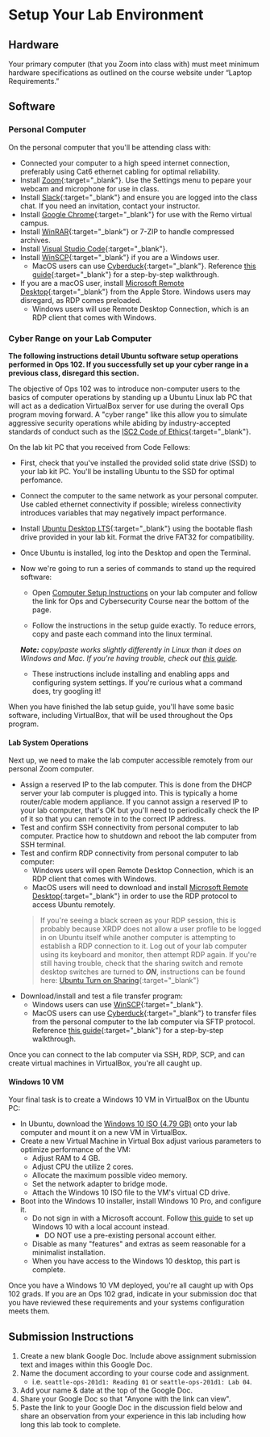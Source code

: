 # Setup Your Lab Environment

## Hardware

Your primary computer (that you Zoom into class with) must meet minimum hardware specifications as outlined on the course website under “Laptop Requirements.”

## Software

### Personal Computer

On the personal computer that you'll be attending class with:

- Connected your computer to a high speed internet connection, preferably using Cat6 ethernet cabling for optimal reliability.
- Install [Zoom](https://zoom.us/){:target="_blank"}. Use the Settings menu to pepare your webcam and microphone for use in class.
- Install [Slack](https://slack.com/){:target="_blank"} and ensure you are logged into the class chat. If you need an invitation, contact your instructor.
- Install [Google Chrome](https://www.google.com/chrome/index.html){:target="_blank"} for use with the Remo virtual campus.
- Install [WinRAR](https://www.rarlab.com/rar/winrar-x64-591.exe){:target="_blank"} or 7-ZIP to handle compressed archives.
- Install [Visual Studio Code](https://code.visualstudio.com/){:target="_blank"}.
- Install [WinSCP](https://winscp.net/eng/index.php){:target="_blank"} if you are a Windows user. 
  - MacOS users can use [Cyberduck](https://cyberduck.io/){:target="_blank"}. Reference [this guide](https://kb.iu.edu/d/akom){:target="_blank"} for a step-by-step walkthrough.
- If you are a macOS user, install [Microsoft Remote Desktop](https://apps.apple.com/us/app/microsoft-remote-desktop/id1295203466?mt=12){:target="_blank"} from the Apple Store. Windows users may disregard, as RDP comes preloaded.
  - Windows users will use Remote Desktop Connection, which is an RDP client that comes with Windows.




### Cyber Range on your Lab Computer

**The following instructions detail Ubuntu software setup operations performed in Ops 102. If you successfully set up your cyber range in a previous class, disregard this section.**

 The objective of Ops 102 was to introduce non-computer users to the basics of computer operations by standing up a Ubuntu Linux lab PC that will act as a dedication VirtualBox server for use during the overall Ops program moving forward. A "cyber range" like this allow you to simulate aggressive security operations while abiding by industry-accepted standards of conduct such as the [ISC2 Code of Ethics](https://isc2chapter-phoenix.org/index.php/membership/isc-2-code-of-ethics){:target="_blank"}.

On the lab kit PC that you received from Code Fellows:
- First, check that you've installed the provided solid state drive (SSD) to your lab kit PC. You'll be installing Ubuntu to the SSD for optimal perfomance.
- Connect the computer to the same network as your personal computer. Use cabled ethernet connectivity if possible; wireless connectivity introduces variables that may negatively impact performance.
- Install [Ubuntu Desktop LTS](https://ubuntu.com/download/desktop){:target="_blank"} using the bootable flash drive provided in your lab kit. Format the drive FAT32 for compatibility.
- Once Ubuntu is installed, log into the Desktop and open the Terminal.
- Now we're going to run a series of commands to stand up the required software:
  - Open [Computer Setup Instructions](https://codefellows.github.io/setup-guide/) on your lab computer and follow the link for Ops and Cybersecurity Course near the bottom of the page.
  
  - Follow the instructions in the setup guide exactly. To reduce errors, copy and paste each command into the linux terminal.

  _**Note:** copy/paste works slightly differently in Linux than it does on Windows and Mac. If you're having trouble, check out [this guide](https://linuxconfig.org/copy-and-paste-text-into-the-terminal-on-ubuntu-20-04)._

  - These instructions include installing and enabling apps and configuring system settings. If you're curious what a command does, try googling it!

When you have finished the lab setup guide, you'll have some basic software, including VirtualBox, that will be used throughout the Ops program.

#### Lab System Operations

Next up, we need to make the lab computer accessible remotely from our personal Zoom computer.

- Assign a reserved IP to the lab computer. This is done from the DHCP server your lab computer is plugged into. This is typically a home router/cable modem appliance. If you cannot assign a reserved IP to your lab computer, that's OK but you'll need to periodically check the IP of it so that you can remote in to the correct IP address.
- Test and confirm SSH connectivity from personal computer to lab computer. Practice how to shutdown and reboot the lab computer from SSH terminal.
- Test and confirm RDP connectivity from personal computer to lab computer:
  - Windows users will open Remote Desktop Connection, which is an RDP client that comes with Windows.
  - MacOS users will need to download and install [Microsoft Remote Desktop](https://apps.apple.com/us/app/microsoft-remote-desktop/id1295203466?mt=12){:target="_blank"} in order to use the RDP protocol to access Ubuntu remotely.
  > If you're seeing a black screen as your RDP session, this is probably because XRDP does not allow a user profile to be logged in on Ubuntu itself while another computer is attempting to establish a RDP connection to it. Log out of your lab computer using its keyboard and monitor, then attempt RDP again.
  > If you're still having trouble, check that the sharing switch and remote desktop switches are turned to ***ON***, instructions can be found here: [Ubuntu Turn on Sharing](https://help.ubuntu.com/stable/ubuntu-help/sharing-desktop.html){:target="_blank"}
- Download/install and test a file transfer program:
  - Windows users can use [WinSCP](https://winscp.net/eng/index.php){:target="_blank"}.
  - MacOS users can use [Cyberduck](https://cyberduck.io/){:target="_blank"} to transfer files from the personal computer to the lab computer via SFTP protocol. Reference [this guide](https://kb.iu.edu/d/akom){:target="_blank"} for a step-by-step walkthrough.


Once you can connect to the lab computer via SSH, RDP, SCP, and can create virtual machines in VirtualBox, you're all caught up.

#### Windows 10 VM

Your final task is to create a Windows 10 VM in VirtualBox on the Ubuntu PC:
- In Ubuntu, download the [Windows 10 ISO (4.79 GB)](https://codefellows.github.io/ops-201-guide/curriculum/#course-schedule) onto your lab computer and mount it on a new VM in VirtualBox.
- Create a new Virtual Machine in Virtual Box adjust various parameters to optimize performance of the VM:
  - Adjust RAM to 4 GB.
  - Adjust CPU the utilize 2 cores.
  - Allocate the maximum possible video memory.
  - Set the network adapter to bridge mode.
  - Attach the Windows 10 ISO file to the VM's virtual CD drive.
- Boot into the Windows 10 installer, install Windows 10 Pro, and configure it.
  - Do not sign in with a Microsoft account. Follow [this guide](https://www.windowscentral.com/how-set-windows-10-local-account) to set up Windows 10 with a local account instead.
    - DO NOT use a pre-existing personal account either.
  - Disable as many "features" and extras as seem reasonable for a minimalist installation.
  - When you have access to the Windows 10 desktop, this part is complete.


Once you have a Windows 10 VM deployed, you're all caught up with Ops 102 grads. If you are an Ops 102 grad, indicate in your submission doc that you have reviewed these requirements and your systems configuration meets them.

## Submission Instructions

1. Create a new blank Google Doc. Include above assignment submission text and images within this Google Doc.
1. Name the document according to your course code and assignment.
   - i.e. `seattle-ops-201d1: Reading 01` or `seattle-ops-201d1: Lab 04`.
1. Add your name & date at the top of the Google Doc.
1. Share your Google Doc so that "Anyone with the link can view".
1. Paste the link to your Google Doc in the discussion field below and share an observation from your experience in this lab including how long this lab took to complete.
